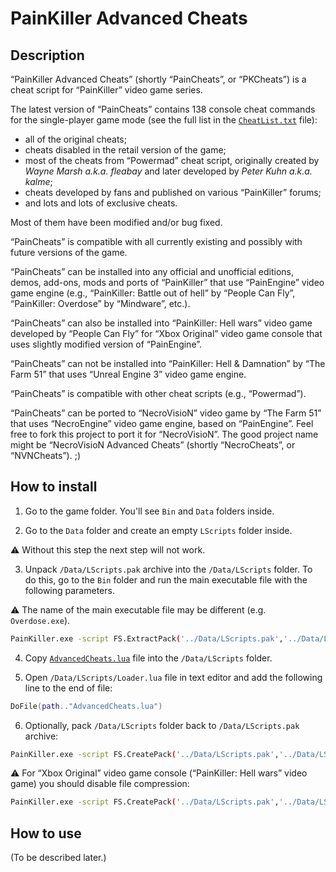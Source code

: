 # PainKiller Advanced Cheats

## Description

“PainKiller Advanced Cheats” (shortly “PainCheats”, or “PKCheats”) is a cheat script for “PainKiller” video game series.

The latest version of “PainCheats” contains 138 console cheat commands for the single-player game mode (see the full list in the [`CheatList.txt`](CheatList.txt) file):

* all of the original cheats;
* cheats disabled in the retail version of the game;
* most of the cheats from “Powermad” cheat script, originally created by *Wayne Marsh a.k.a. fleabay* and later developed by *Peter Kuhn a.k.a. kalme*;
* cheats developed by fans and published on various “PainKiller” forums;
* and lots and lots of exclusive cheats.

Most of them have been modified and/or bug fixed.

“PainCheats” is compatible with all currently existing and possibly with future versions of the game.

“PainCheats” can be installed into any official and unofficial editions, demos, add-ons, mods and ports of “PainKiller” that use “PainEngine” video game engine (e.g., “PainKiller: Battle out of hell” by “People Can Fly”, “PainKiller: Overdose” by “Mindware”, etc.).

“PainCheats” can also be installed into “PainKiller: Hell wars” video game developed by “People Can Fly” for “Xbox Original” video game console that uses slightly modified version of “PainEngine”.

“PainCheats” can not be installed into “PainKiller: Hell & Damnation” by “The Farm 51” that uses “Unreal Engine 3” video game engine.

“PainCheats” is compatible with other cheat scripts (e.g., “Powermad”).

“PainCheats” can be ported to “NecroVisioN” video game by “The Farm 51” that uses “NecroEngine” video game engine, based on “PainEngine”. Feel free to fork this project to port it for “NecroVisioN”. The good project name might be “NecroVisioN Advanced Cheats” (shortly “NecroCheats”, or “NVNCheats”). ;)

## How to install

1. Go to the game folder. You'll see `Bin` and `Data` folders inside.

2. Go to the `Data` folder and create an empty `LScripts` folder inside.

:warning: Without this step the next step will not work.

3. Unpack `/Data/LScripts.pak` archive into the `/Data/LScripts` folder. To do this, go to the `Bin` folder and run the main executable file with the following parameters.

:warning: The name of the main executable file may be different (e.g. `Overdose.exe`).

```sh
PainKiller.exe -script FS.ExtractPack('../Data/LScripts.pak','../Data/LScripts')
```

4. Copy [`AdvancedCheats.lua`](AdvancedCheats.lua) file into the `/Data/LScripts` folder.

5. Open `/Data/LScripts/Loader.lua` file in text editor and add the following line to the end of file:

```lua
DoFile(path.."AdvancedCheats.lua")
```

6. Optionally, pack `/Data/LScripts` folder back to `/Data/LScripts.pak` archive:

```sh
PainKiller.exe -script FS.CreatePack('../Data/LScripts.pak','../Data/LScripts')
```

:warning: For “Xbox Original” video game console (“PainKiller: Hell wars” video game) you should disable file compression:

```sh
PainKiller.exe -script FS.CreatePack('../Data/LScripts.pak','../Data/LScripts',false)
```

## How to use

(To be described later.)
